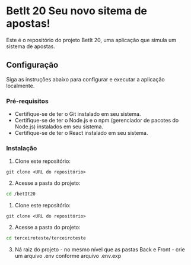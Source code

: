 

# BetIt 20 Seu novo sitema de apostas! 

Este é o repositório do projeto BetIt 20, uma aplicação que simula um sistema de apostas.

## Configuração

Siga as instruções abaixo para configurar e executar a aplicação localmente.

### Pré-requisitos

- Certifique-se de ter o Git instalado em seu sistema.
- Certifique-se de ter o Node.js e o npm (gerenciador de pacotes do Node.js) instalados em seu sistema.
- Certifique-se de ter o React instalado em seu sistema.

### Instalação
1. Clone este repositório:
  ```shell
 git clone <URL do repositório>
  ```
2. Acesse a pasta do projeto:
 ```bash
 cd /betIt20
 ```
1. Clone este repositório:
  ```shell
 git clone <URL do repositório>
  ```
2. Acesse a pasta do projeto:
 ```bash
 cd terceiroteste/terceiroteste
 ```
3. Ná raiz do projeto - no mesmo nível que as pastas Back e Front - crie um arquivo .env
   conforme arquivo .env.exp
    
